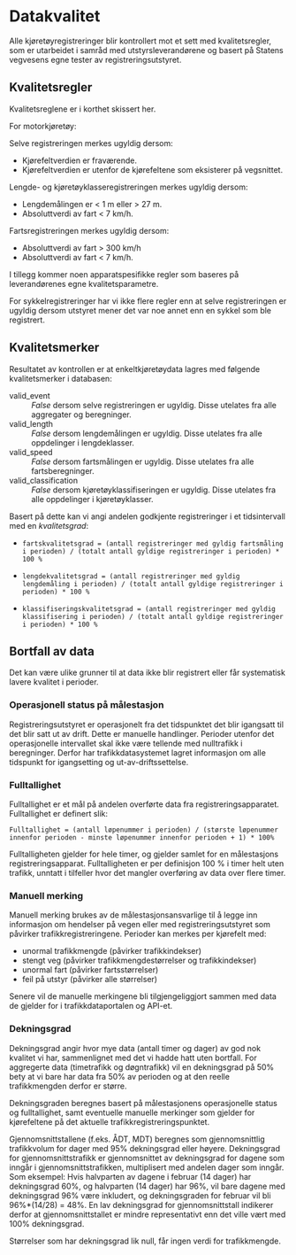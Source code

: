 # Datakvalitet

Alle kjøretøyregistreringer blir kontrollert mot et sett med kvalitetsregler, som er utarbeidet i samråd med utstyrsleverandørene og basert på Statens vegvesens egne tester av registreringsutstyret.

## Kvalitetsregler

Kvalitetsreglene er i korthet skissert her.

For motorkjøretøy:

Selve registreringen merkes ugyldig dersom:

- Kjørefeltverdien er fraværende.
- Kjørefeltverdien er utenfor de kjørefeltene som eksisterer på vegsnittet.

Lengde- og kjøretøyklasseregistreringen merkes ugyldig dersom:

- Lengdemålingen er < 1 m eller > 27 m.
- Absoluttverdi av fart < 7 km/h.

Fartsregistreringen merkes ugyldig dersom:

- Absoluttverdi av fart > 300 km/h
- Absoluttverdi av fart < 7 km/h.

I tillegg kommer noen apparatspesifikke regler som baseres på leverandørenes egne kvalitetsparametre.

For sykkelregistreringer har vi ikke flere regler enn at selve registreringen er ugyldig dersom utstyret mener det var noe annet enn en sykkel som ble registrert.

## Kvalitetsmerker

Resultatet av kontrollen er at enkeltkjøretøydata lagres med følgende kvalitetsmerker i databasen:

<dl>
    <dt>valid_event</dt>
    <dd><i>False</i> dersom selve registreringen er ugyldig. Disse utelates fra alle aggregater og beregninger.</dd>
    <dt>valid_length</dt>
    <dd><i>False</i> dersom lengdemålingen er ugyldig. Disse utelates fra alle oppdelinger i lengdeklasser.</dd>
    <dt>valid_speed</dt>
    <dd><i>False</i> dersom fartsmålingen er ugyldig. Disse utelates fra alle fartsberegninger.</dd>
    <dt>valid_classification</dt>
    <dd><i>False</i> dersom kjøretøyklassifiseringen er ugyldig. Disse utelates fra alle oppdelinger i kjøretøyklasser.</dd>
</dl>

Basert på dette kan vi angi andelen godkjente registreringer i et tidsintervall med en _kvalitetsgrad_:

- `fartskvalitetsgrad = (antall registreringer med gyldig fartsmåling i perioden) / (totalt antall gyldige registreringer i perioden) * 100 %`

- `lengdekvalitetsgrad = (antall registreringer med gyldig lengdemåling i perioden) / (totalt antall gyldige registreringer i perioden) * 100 %`

- `klassifiseringskvalitetsgrad = (antall registreringer med gyldig klassifisering i perioden) / (totalt antall gyldige registreringer i perioden) * 100 %`

## Bortfall av data

Det kan være ulike grunner til at data ikke blir registrert eller får systematisk lavere kvalitet i perioder.

### Operasjonell status på målestasjon

Registreringsutstyret er operasjonelt fra det tidspunktet det blir igangsatt til det blir satt ut av drift. Dette er manuelle handlinger. Perioder utenfor det operasjonelle intervallet skal ikke være tellende med nulltrafikk i beregninger. Derfor har trafikkdatasystemet lagret informasjon om alle tidspunkt for igangsetting og ut-av-driftssettelse.

### Fulltallighet

Fulltallighet er et mål på andelen overførte data fra registreringsapparatet.
Fulltallighet er definert slik:

`Fulltallighet = (antall løpenummer i perioden) / (største løpenummer innenfor perioden - minste løpenummer innenfor perioden + 1) * 100%`

Fulltalligheten gjelder for hele timer, og gjelder samlet for en målestasjons registreringsapparat. Fulltalligheten er per definisjon 100 % i timer helt uten trafikk, unntatt i tilfeller hvor det mangler overføring av data over flere timer.

### Manuell merking

Manuell merking brukes av de målestasjonsansvarlige til å legge inn informasjon om hendelser på vegen eller med registreringsutstyret som påvirker trafikkregistreringene. Perioder kan merkes per kjørefelt med:

- unormal trafikkmengde (påvirker trafikkindekser)
- stengt veg (påvirker trafikkmengdestørrelser og trafikkindekser)
- unormal fart (påvirker fartsstørrelser)
- feil på utstyr (påvirker alle størrelser)

Senere vil de manuelle merkingene bli tilgjengeliggjort sammen med data de gjelder for i trafikkdataportalen og API-et.

### Dekningsgrad

Dekningsgrad angir hvor mye data (antall timer og dager) av god nok kvalitet vi har, sammenlignet med det vi hadde hatt uten bortfall.
For aggregerte data (timetrafikk og døgntrafikk) vil en dekningsgrad på 50% bety at vi bare har data fra 50% av perioden og at den reelle trafikkmengden derfor er større.

Dekningsgraden beregnes basert på målestasjonens operasjonelle status og fulltallighet, samt eventuelle manuelle merkinger som gjelder for kjørefeltene på det aktuelle trafikkregistreringspunktet.

Gjennomsnittstallene (f.eks. ÅDT, MDT) beregnes som gjennomsnittlig trafikkvolum for dager med 95% dekningsgrad eller høyere.
Dekningsgrad for gjennomsnittstrafikk er gjennomsnittet av dekningsgrad for dagene som inngår i gjennomsnittstrafikken, multiplisert med andelen dager som inngår.
Som eksempel: Hvis halvparten av dagene i februar (14 dager) har dekningsgrad 60%, og halvparten (14 dager) har 96%, vil bare dagene med dekningsgrad 96% være inkludert, og dekningsgraden for februar vil bli 96%\*(14/28) = 48%.
En lav dekningsgrad for gjennomsnittstall indikerer derfor at gjennomsnittstallet er mindre representativt enn det ville vært med 100% dekningsgrad.

Størrelser som har dekningsgrad lik null, får ingen verdi for trafikkmengde.
